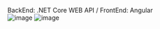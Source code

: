 BackEnd: .NET Core WEB API /
FrontEnd: Angular
<br>
![image](https://github.com/Akram099/Parc_Informatique-App/assets/140910985/92428eb8-4ae4-41ec-a21f-f42cd0662c03)
![image](https://github.com/Akram099/Parc_Informatique-App/assets/140910985/a6594fa4-39e8-4235-b39e-3239f88ebe89)
